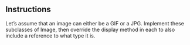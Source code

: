 ## Instructions  

Let’s assume that an image can either be a GIF or a JPG. Implement these subclasses of Image, then override the display method in each to also include a reference to what type it is.